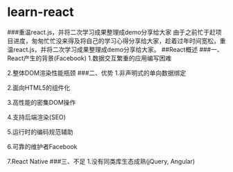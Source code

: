 # learn-react
###重温react.js，并将二次学习成果整理成demo分享给大家
由于之前忙于赶项目进度，匆匆忙忙没来得及将自己的学习心得分享给大家，趁着过年时间宽松，重温react.js，并将二次学习成果整理成demo分享给大家。
##React概述
###一、React产生的背景(Facebook)
1.数据交互繁重的应用编写困难

2.整体DOM渲染性能瓶颈
###二、优势
1.非声明式的单向数据绑定

2.面向HTML5的组件化

3.高性能的密集DOM操作

4.支持后端渲染(SEO)

5.运行时的编码规范辅助

6.可靠的维护者Facebook

7.React Native
###三、不足
1.没有同类库生态成熟(jQuery, Angular)
